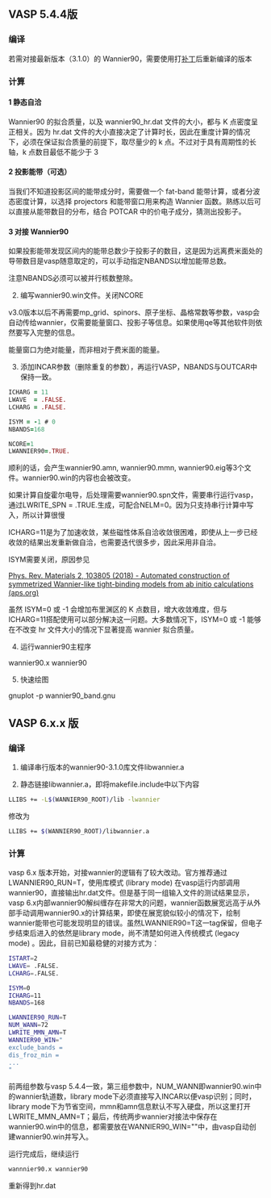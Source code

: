 
## VASP 5.4.4版

### 编译

若需对接最新版本（3.1.0）的 Wannier90，需要使用打[补丁]( https://github.com/Chengcheng-Xiao/VASP2WAN90_v2_fix "Chengcheng-Xiao/VASP2WAN90_v2_fix: An updated version of the VASP2WANNIER90v2 interface (github. Com)")后重新编译的版本

### 计算

#### 1 静态自洽

Wannier90 的拟合质量，以及 wannier90_hr.dat 文件的大小，都与 K 点密度呈正相关。因为 hr.dat 文件的大小直接决定了计算时长，因此在重度计算的情况下，必须在保证拟合质量的前提下，取尽量少的 k 点。不过对于具有周期性的长轴，k 点数目最低不能少于 3

#### 2 投影能带（可选）

当我们不知道投影区间的能带成分时，需要做一个 fat-band 能带计算，或者分波态密度计算，以选择 projectors 和能带窗口用来构造 Wannier 函数。熟练以后可以直接从能带数目的分布，结合 POTCAR 中的价电子成分，猜测出投影子。

#### 3 对接 Wannier90

如果投影能带发现区间内的能带总数少于投影子的数目，这是因为远离费米面处的导带数目是vasp随意取定的，可以手动指定NBANDS以增加能带总数。

注意NBANDS必须可以被并行核数整除。

2. 编写wannier90.win文件。关闭NCORE

v3.0版本以后不再需要mp\_grid、spinors、原子坐标、晶格常数等参数，vasp会自动传给wannier，仅需要能量窗口、投影子等信息。如果使用qe等其他软件则依然要写入完整的信息。

能量窗口为绝对能量，而非相对于费米面的能量。

3. 添加INCAR参数（删除重复的参数），再运行VASP，NBANDS与OUTCAR中保持一致。

```fortran
ICHARG = 11
LWAVE  = .FALSE.
LCHARG = .FALSE.

ISYM = -1 # 0 
NBANDS=168

NCORE=1
LWANNIER90=.TRUE.
```

顺利的话，会产生wannier90.amn, wannier90.mmn, wannier90.eig等3个文件。wannier90.win的内容也会被改变。

如果计算自旋霍尔电导，后处理需要wannier90.spn文件，需要串行运行vasp，通过LWRITE\_SPN = .TRUE.生成，可配合NELM=0。因为只支持串行计算中写入，所以计算很慢

ICHARG=11是为了加速收敛，某些磁性体系自洽收敛很困难，即使从上一步已经收敛的结果出发重新做自洽，也需要迭代很多步，因此采用非自洽。

ISYM需要关闭，原因参见

[Phys. Rev. Materials 2, 103805 (2018) - Automated construction of symmetrized Wannier-like tight-binding models from ab initio calculations (aps.org)](https://journals.aps.org/prmaterials/abstract/10.1103/PhysRevMaterials.2.103805 "Phys. Rev. Materials 2, 103805 (2018) - Automated construction of symmetrized Wannier-like tight-binding models from ab initio calculations (aps.org)")

虽然 ISYM=0 或 -1 会增加布里渊区的 K 点数目，增大收敛难度，但与 ICHARG=11搭配使用可以部分解决这一问题。大多数情况下，ISYM=0 或 -1 能够在不改变 hr 文件大小的情况下显著提高 wannier 拟合质量。

4. 运行wannier90主程序

wannier90.x wannier90

5. 快速绘图

gnuplot -p wannier90\_band.gnu

  

## VASP 6.x.x 版

### 编译

1. 编译串行版本的wannier90-3.1.0库文件libwannier.a

2. 静态链接libwannier.a，即将makefile.include中以下内容

```bash
LLIBS += -L$(WANNIER90_ROOT)/lib -lwannier
```

修改为

```bash
LLIBS += $(WANNIER90_ROOT)/libwannier.a
```

### 计算

  

vasp 6.x 版本开始，对接wannier的逻辑有了较大改动。官方推荐通过LWANNIER90\_RUN=T，使用库模式 (library mode) 在vasp运行内部调用wannier90，直接输出hr.dat文件。但是基于同一组输入文件的测试结果显示，vasp 6.x内部wannier90解纠缠存在非常大的问题，wannier函数展宽远高于从外部手动调用wannier90.x的计算结果，即使在展宽貌似较小的情况下，绘制wannier能带也可能发现明显的错误。虽然LWANNIER90=T这一tag保留，但电子步结束后进入的依然是library mode，尚不清楚如何进入传统模式 (legacy mode) 。因此，目前已知最稳健的对接方式为：


```bash
ISTART=2
LWAVE= .FALSE.
LCHARG=.FALSE.

ISYM=0
ICHARG=11
NBANDS=168

LWANNIER90_RUN=T
NUM_WANN=72
LWRITE_MMN_AMN=T
WANNIER90_WIN="
exclude_bands =
dis_froz_min =
...
"
```

前两组参数与vasp 5.4.4一致，第三组参数中，NUM\_WANN即wannier90.win中的wannier轨道数，library mode下必须直接写入INCAR以便vasp识别；同时，library mode下为节省空间，mmn和amn信息默认不写入硬盘，所以这里打开LWRITE\_MMN\_AMN=T；最后，传统两步wannier对接法中保存在wannier90.win中的信息，都需要放在WANNIER90\_WIN=""中，由vasp自动创建wannier90.win并写入。

运行完成后，继续运行

```bash
wannnier90.x wannier90
```

重新得到hr.dat